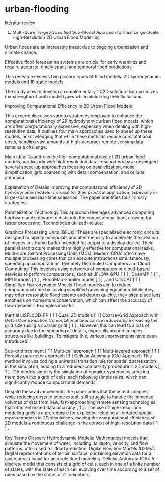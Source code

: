# urban-flooding
literatur review

1. Multi-Scale Target-Specified Sub-Model Approach for Fast
Large-Scale High-Resolution 2D Urban Flood Modelling

Urban floods are an increasing threat due to ongoing urbanization and climate change.

Effective flood forecasting systems are crucial for early warnings and require accurate, timely spatial and temporal flood predictions.
 
This research reviews two primary types of flood models: 2D hydrodynamic models and 1D static models.

The study aims to develop a complementary 1D/2D solution that maximizes the strengths of both model types while minimizing their limitations.

Improving Computational Efficiency in 2D Urban Flood Models:

This excerpt discusses various strategies employed to enhance the computational efficiency of 2D hydrodynamic urban flood models, which are often computationally expensive, especially when dealing with high-resolution data. It outlines four main approaches used to speed up these models, acknowledging that while these methods reduce computational costs, handling vast amounts of high-accuracy remote sensing data remains a challenge.

Main Idea:
To address the high computational cost of 2D urban flood models, particularly with high-resolution data, researchers have developed several speed-up approaches focusing on parallelization, model simplification, grid coarsening with detail compensation, and cellular automata.

Explanation of Details
Improving the computational efficiency of 2D hydrodynamic models is crucial for their practical application, especially in large-scale and real-time scenarios. The paper identifies four primary strategies:

Parallelization Technology
This approach leverages advanced computing hardware and software to distribute the computational load, allowing for faster processing. Technologies utilized include:

Graphics Processing Units (GPUs): These are specialized electronic circuits designed to rapidly manipulate and alter memory to accelerate the creation of images in a frame buffer intended for output to a display device. Their parallel architecture makes them highly effective for computational tasks.
Multi-core Central Processing Units (MCs): Modern CPUs often have multiple processing cores that can execute instructions simultaneously, speeding up computations.
Remotely Distributed Computers and Cloud Computing: This involves using networks of computers or cloud-based services to perform computations, such as JFLOW-GPU 
[
1
]
, OpenMP 
[
1
]
, MPI libraries 
[
1
]
, FloodMap-Paraller model 
[
1
]
, and CityCAT 
[
1
]
.
Simplified Hydrodynamic Models
These models aim to reduce computational time by solving simplified governing equations. While they may offer reasonable flood extents and depths quickly, they often place less emphasis on momentum conservation, which can affect the accuracy of flow dynamics. Examples include:

Inertial LISFLOOD-FP 
[
1
]
Quasi 2D models 
[
1
]
Coarse-Grid Approach with Detail Compensation
Computational time can be reduced by increasing the grid size (using a coarser grid) 
[
1
]
. However, this can lead to a loss of accuracy due to the smearing of details, especially around complex structures like buildings. To mitigate this, various improvements have been introduced:

Sub-grid treatment 
[
1
]
Multi-cell approach 
[
1
]
Multi-layered approach 
[
1
]
Porosity parameter approach 
[
1
]
Cellular Automata (CA) Approach
This method involves coding a universal transition rule for spatial discretization in the simulation, leading to a reduced-complexity procedure in 2D models 
[
1
]
. CA models simplify the simulation of complex systems by breaking them down into a grid of cells, each following simple rules, which can significantly reduce computational demands.

Despite these advancements, the paper notes that these technologies, while reducing costs to some extent, still struggle to handle the immense volumes of data from new, fast-approaching remote sensing technologies that offer enhanced data accuracy 
[
1
]
. The use of high-resolution modeling grids is a prerequisite for explicitly including all detailed spatial representations in 2D simulations, making the computational efficiency of 2D models a continuous challenge in the context of high-resolution data 
[
1
]
.

Key Terms Glossary
Hydrodynamic Models: Mathematical models that simulate the movement of water, including its depth, velocity, and flow patterns, often used for flood prediction.
Digital Elevation Models (DEMs): Digital representations of terrain surface, containing elevation data for a given area, crucial for accurate flood modeling.
Cellular Automata (CA): A discrete model that consists of a grid of cells, each in one of a finite number of states, with the state of each cell evolving over time according to a set of rules based on the states of its neighbors.

